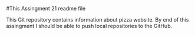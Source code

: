 #This Assingment 21 readme file

This Git repository contains information about pizza website.
By end of this assingment I should be able to push local repositories to the GitHub.
